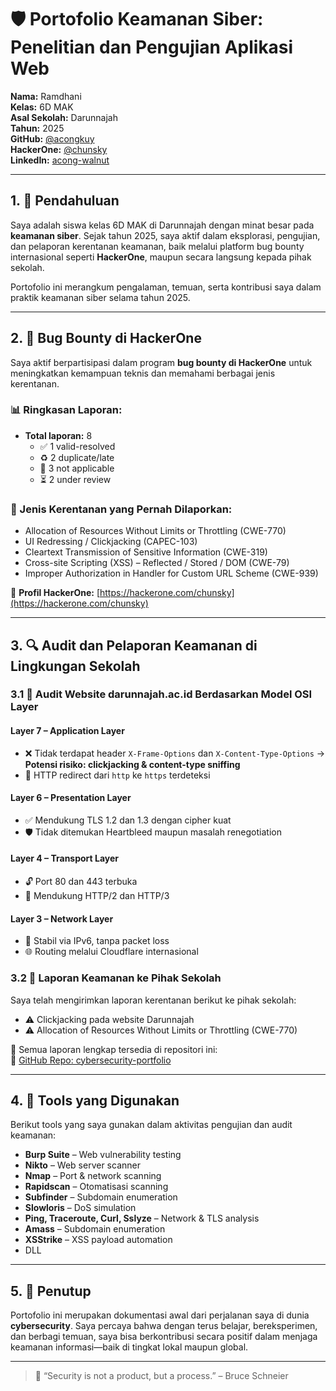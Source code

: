 # 🛡️ Portofolio Keamanan Siber: Penelitian dan Pengujian Aplikasi Web

**Nama:** Ramdhani  
**Kelas:** 6D MAK  
**Asal Sekolah:** Darunnajah  
**Tahun:** 2025  
**GitHub:** [@acongkuy](https://github.com/acongkuy)  
**HackerOne:** [@chunsky](https://hackerone.com/chunsky)  
**LinkedIn:** [acong-walnut](https://www.linkedin.com/in/acong-walnut-a88207363)

---

## 1. 📘 Pendahuluan

Saya adalah siswa kelas 6D MAK di Darunnajah dengan minat besar pada **keamanan siber**. Sejak tahun 2025, saya aktif dalam eksplorasi, pengujian, dan pelaporan kerentanan keamanan, baik melalui platform bug bounty internasional seperti **HackerOne**, maupun secara langsung kepada pihak sekolah.  

Portofolio ini merangkum pengalaman, temuan, serta kontribusi saya dalam praktik keamanan siber selama tahun 2025.

---

## 2. 🐞 Bug Bounty di HackerOne

Saya aktif berpartisipasi dalam program **bug bounty di HackerOne** untuk meningkatkan kemampuan teknis dan memahami berbagai jenis kerentanan.

### 📊 Ringkasan Laporan:
- **Total laporan:** 8  
  - ✅ 1 valid-resolved  
  - ♻️ 2 duplicate/late  
  - 🚫 3 not applicable  
  - ⏳ 2 under review

### 📌 Jenis Kerentanan yang Pernah Dilaporkan:
- Allocation of Resources Without Limits or Throttling (CWE-770)  
- UI Redressing / Clickjacking (CAPEC-103)  
- Cleartext Transmission of Sensitive Information (CWE-319)  
- Cross-site Scripting (XSS) – Reflected / Stored / DOM (CWE-79)  
- Improper Authorization in Handler for Custom URL Scheme (CWE-939)

📍 **Profil HackerOne:** [https://hackerone.com/chunsky](https://hackerone.com/chunsky)

---

## 3. 🔍 Audit dan Pelaporan Keamanan di Lingkungan Sekolah

### 3.1 🔬 Audit Website darunnajah.ac.id Berdasarkan Model OSI Layer

#### Layer 7 – Application Layer
- ❌ Tidak terdapat header `X-Frame-Options` dan `X-Content-Type-Options` → **Potensi risiko: clickjacking & content-type sniffing**
- 🔁 HTTP redirect dari `http` ke `https` terdeteksi

#### Layer 6 – Presentation Layer
- ✅ Mendukung TLS 1.2 dan 1.3 dengan cipher kuat
- 🛡️ Tidak ditemukan Heartbleed maupun masalah renegotiation

#### Layer 4 – Transport Layer
- 🔓 Port 80 dan 443 terbuka
- 🚀 Mendukung HTTP/2 dan HTTP/3

#### Layer 3 – Network Layer
- 📶 Stabil via IPv6, tanpa packet loss
- 🌐 Routing melalui Cloudflare internasional

### 3.2 📩 Laporan Keamanan ke Pihak Sekolah

Saya telah mengirimkan laporan kerentanan berikut ke pihak sekolah:

- ⚠️ Clickjacking pada website Darunnajah  
- ⚠️ Allocation of Resources Without Limits or Throttling (CWE-770)

📁 Semua laporan lengkap tersedia di repositori ini:  
🔗 [GitHub Repo: cybersecurity-portfolio](https://github.com/acongkuy/cybersecurity-portfolio)

---

## 4. 🧰 Tools yang Digunakan

Berikut tools yang saya gunakan dalam aktivitas pengujian dan audit keamanan:

- **Burp Suite** – Web vulnerability testing  
- **Nikto** – Web server scanner  
- **Nmap** – Port & network scanning  
- **Rapidscan** – Otomatisasi scanning  
- **Subfinder** – Subdomain enumeration  
- **Slowloris** – DoS simulation  
- **Ping, Traceroute, Curl, Sslyze** – Network & TLS analysis  
- **Amass** – Subdomain enumeration  
- **XSStrike** – XSS payload automation  
- DLL

---

## 5. 🧾 Penutup

Portofolio ini merupakan dokumentasi awal dari perjalanan saya di dunia **cybersecurity**. Saya percaya bahwa dengan terus belajar, bereksperimen, dan berbagi temuan, saya bisa berkontribusi secara positif dalam menjaga keamanan informasi—baik di tingkat lokal maupun global.

---

> 🔐 “Security is not a product, but a process.” – Bruce Schneier
